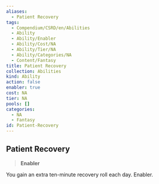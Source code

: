 ```yaml
---
aliases:
  - Patient Recovery
tags:
  - Compendium/CSRD/en/Abilities
  - Ability
  - Ability/Enabler
  - Ability/Cost/NA
  - Ability/Tier/NA
  - Ability/Categories/NA
  - Content/Fantasy
title: Patient Recovery
collection: Abilities
kind: Ability
action: false
enabler: true
cost: NA
tier: NA
pools: []
categories:
  - NA
  - Fantasy
id: Patient-Recovery
---
```

## Patient Recovery    
>**Enabler**  
    
You gain an extra ten-minute recovery roll each day. Enabler.

